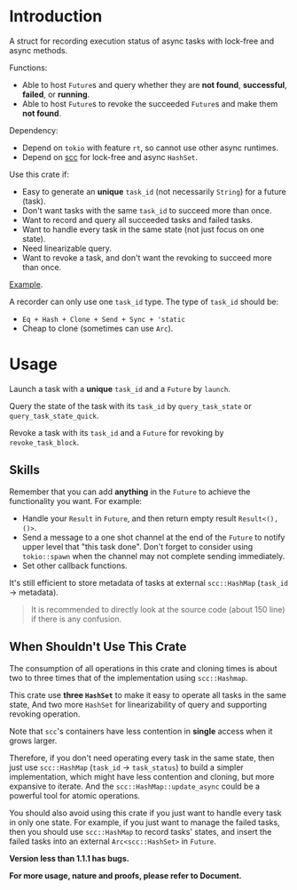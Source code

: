 # Introduction

A struct for recording execution status of async tasks with lock-free and async methods.

Functions:
- Able to host `Future`s and query whether they are **not found**, **successful**, **failed**, or **running**.
- Able to host `Future`s to revoke the succeeded `Future`s and make them **not found**.

Dependency:
- Depend on `tokio` with feature `rt`, so cannot use other async runtimes.
- Depend on [scc](https://crates.io/crates/scc) for lock-free and async `HashSet`.

Use this crate if:
- Easy to generate an **unique** `task_id` (not necessarily `String`) for a future (task).
- Don't want tasks with the same `task_id` to succeed more than once.
- Want to record and query all succeeded tasks and failed tasks.
- Want to handle every task in the same state (not just focus on one state).
- Need linearizable query.
- Want to revoke a task, and don't want the revoking to succeed more than once.

[Example](https://github.com/Ayana-chan/ipfs_storage_cruster/tree/master/crates/async_tasks_recorder/examples).

A recorder can only use one `task_id` type. The type of `task_id` should be:
- `Eq + Hash + Clone + Send + Sync + 'static`
- Cheap to clone (sometimes can use `Arc`).

# Usage

Launch a task with a **unique** `task_id` and a `Future` by `launch`.

Query the state of the task with its `task_id`
by `query_task_state` or `query_task_state_quick`.

Revoke a task with its `task_id` and a `Future` for revoking by `revoke_task_block`.

## Skills

Remember that you can add **anything** in the `Future` to achieve the functionality you want.
For example:
- Handle your `Result` in `Future`, and then return empty result `Result<(),()>`.
- Send a message to a one shot channel at the end of the `Future` to notify upper level that "this task done".
  Don't forget to consider using `tokio::spawn` when the channel may not complete sending immediately.
- Set other callback functions.

It's still efficient to store metadata of tasks at external `scc::HashMap` (`task_id` \-\> metadata).

> It is recommended to directly look at the source code (about 150 line) if there is any confusion.

## When Shouldn't Use This Crate

The consumption of all operations in this crate and cloning times
is about two to three times that of the implementation using `scc::Hashmap`.

This crate use **three `HashSet`** to make it easy to operate all tasks in the same state,
And two more `HashSet` for linearizability of query and supporting revoking operation.

Note that `scc`'s containers have less contention in **single** access when it grows larger.

Therefore, if you don't need operating every task in the same state,
then just use `scc::HashMap` (`task_id` \-\> `task_status`) to build a simpler implementation,
which might have less contention and cloning, but more expansive to iterate.
And the `scc::HashMap::update_async` could be a powerful tool for atomic operations.

You should also avoid using this crate if you just want to handle every task in only one state.
For example, if you just want to manage the failed tasks,
then you should use `scc::HashMap` to record tasks' states,
and insert the failed tasks into an external `Arc<scc::HashSet>` in `Future`.

**Version less than 1.1.1 has bugs.**

**For more usage, nature and proofs, please refer to Document.**


